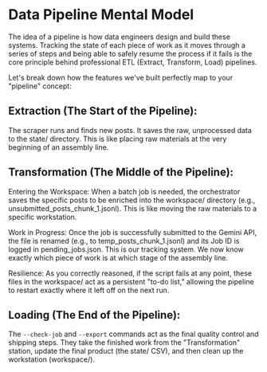 

# Data Pipeline Mental Model
The idea of a pipeline is how data engineers design and build these systems. Tracking the state of each piece of work as it moves through a series of steps and being able to safely resume the process if it fails is the core principle behind professional ETL (Extract, Transform, Load) pipelines.

Let's break down how the features we've built perfectly map to your "pipeline" concept:

## Extraction (The Start of the Pipeline):

The scraper runs and finds new posts. It saves the raw, unprocessed data to the state/ directory. This is like placing raw materials at the very beginning of an assembly line.

## Transformation (The Middle of the Pipeline):

Entering the Workspace: When a batch job is needed, the orchestrator saves the specific posts to be enriched into the workspace/ directory (e.g., unsubmitted_posts_chunk_1.jsonl). This is like moving the raw materials to a specific workstation.

Work in Progress: Once the job is successfully submitted to the Gemini API, the file is renamed (e.g., to temp_posts_chunk_1.jsonl) and its Job ID is logged in pending_jobs.json. This is our tracking system. We now know exactly which piece of work is at which stage of the assembly line.

Resilience: As you correctly reasoned, if the script fails at any point, these files in the workspace/ act as a persistent "to-do list," allowing the pipeline to restart exactly where it left off on the next run.

## Loading (The End of the Pipeline):

The `--check-job` and `--export` commands act as the final quality control and shipping steps. They take the finished work from the "Transformation" station, update the final product (the state/ CSV), and then clean up the workstation (workspace/).